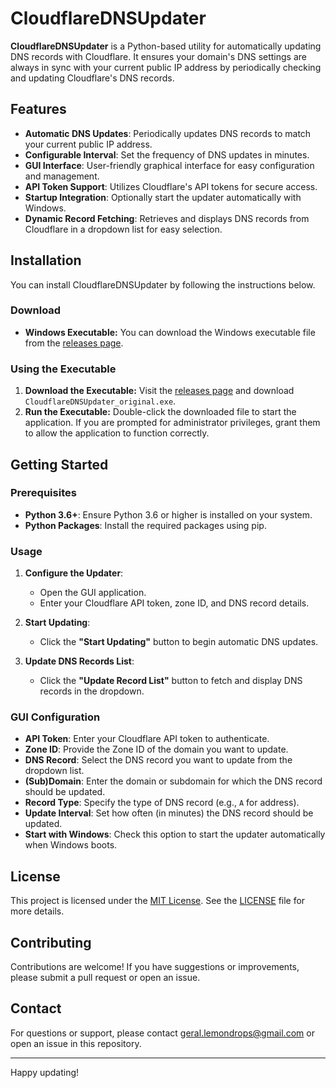 # CloudflareDNSUpdater

**CloudflareDNSUpdater** is a Python-based utility for automatically updating DNS records with Cloudflare. It ensures your domain's DNS settings are always in sync with your current public IP address by periodically checking and updating Cloudflare's DNS records.

## Features

- **Automatic DNS Updates**: Periodically updates DNS records to match your current public IP address.
- **Configurable Interval**: Set the frequency of DNS updates in minutes.
- **GUI Interface**: User-friendly graphical interface for easy configuration and management.
- **API Token Support**: Utilizes Cloudflare's API tokens for secure access.
- **Startup Integration**: Optionally start the updater automatically with Windows.
- **Dynamic Record Fetching**: Retrieves and displays DNS records from Cloudflare in a dropdown list for easy selection.

## Installation

You can install CloudflareDNSUpdater by following the instructions below.

### Download

- **Windows Executable:** You can download the Windows executable file from the [releases page](releases/windows_executable/CloudflareDNSUpdater.exe).

### Using the Executable

1. **Download the Executable:** Visit the [releases page](releases/windows_executable/CloudflareDNSUpdater.exe) and download `CloudflareDNSUpdater_original.exe`.
2. **Run the Executable:** Double-click the downloaded file to start the application. If you are prompted for administrator privileges, grant them to allow the application to function correctly.

## Getting Started

### Prerequisites

- **Python 3.6+**: Ensure Python 3.6 or higher is installed on your system.
- **Python Packages**: Install the required packages using pip.



### Usage

1. **Configure the Updater**:
    - Open the GUI application.
    - Enter your Cloudflare API token, zone ID, and DNS record details.

2. **Start Updating**:
    - Click the **"Start Updating"** button to begin automatic DNS updates.

3. **Update DNS Records List**:
    - Click the **"Update Record List"** button to fetch and display DNS records in the dropdown.

### GUI Configuration

- **API Token**: Enter your Cloudflare API token to authenticate.
- **Zone ID**: Provide the Zone ID of the domain you want to update.
- **DNS Record**: Select the DNS record you want to update from the dropdown list.
- **(Sub)Domain**: Enter the domain or subdomain for which the DNS record should be updated.
- **Record Type**: Specify the type of DNS record (e.g., `A` for address).
- **Update Interval**: Set how often (in minutes) the DNS record should be updated.
- **Start with Windows**: Check this option to start the updater automatically when Windows boots.

## License

This project is licensed under the [MIT License](LICENSE). See the [LICENSE](LICENSE) file for more details.

## Contributing

Contributions are welcome! If you have suggestions or improvements, please submit a pull request or open an issue.

## Contact

For questions or support, please contact geral.lemondrops@gmail.com or open an issue in this repository.

---

Happy updating!
